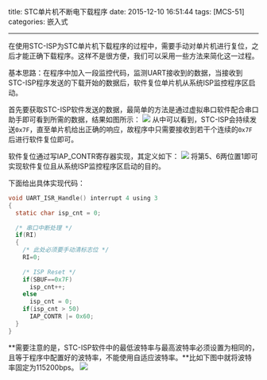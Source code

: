 title: STC单片机不断电下载程序
date: 2015-12-10 16:51:44
tags: [MCS-51]
categories: 嵌入式

---

在使用STC-ISP为STC单片机下载程序的过程中，需要手动对单片机进行复位，之后才能正确下载程序。这样不是很方便，我们可以采用一些方法来简化这一过程。

基本思路：在程序中加入一段监控代码，监测UART接收到的数据，当接收到STC-ISP程序发送的下载开始的数据后，软件复位单片机从系统ISP监控程序区启动。

<!--more-->

首先要获取STC-ISP软件发送的数据，最简单的方法是通过虚拟串口软件配合串口助手即可看到所需的数据，结果如图所示：
![](http://gmf.shengnengjin.cn/51MCU20151210163116.png)
从中可以看到，STC-ISP会持续发送`0x7F`，直至单片机给出正确的响应，故程序中只需要接收到若干个连续的`0x7F`后进行软件复位即可。

软件复位通过写IAP_CONTR寄存器实现，其定义如下：
![](http://gmf.shengnengjin.cn/51MCU20151210164210.png)
将第5、6两位置1即可实现软件复位且从系统ISP监控程序区启动的目的。

下面给出具体实现代码：
``` C
void UART_ISR_Handle() interrupt 4 using 3
{
  static char isp_cnt = 0;
  
  /* 串口中断处理 */
  if(RI)
  {
    /* 此处必须要手动清标志位 */
    RI=0;
 	
    /* ISP Reset */
    if(SBUF==0x7F)
      isp_cnt++;
    else
      isp_cnt = 0;
    if(isp_cnt > 50)
      IAP_CONTR |= 0x60;	
  }
}
```

**需要注意的是，STC-ISP软件中的最低波特率与最高波特率必须设置为相同的，且等于程序中配置好的波特率，不能使用自适应波特率。**比如下图中就将波特率固定为115200bps。
![](http://gmf.shengnengjin.cn/51MCU20151210165012.png)
